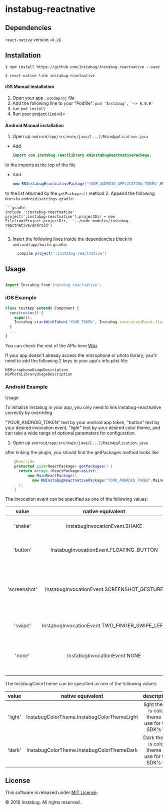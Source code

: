 
# instabug-reactnative

## Dependencies

`react-native` version `>0.26`

## Installation

`$ npm install https://github.com/Instabug/instabug-reactnative --save`

`$ react-native link instabug-reactnative`

#### iOS Manual installation

1. Open your app `.xcodeproj` file
2. Add the following line to your "Podfile": `pod 'Instabug', '~> 6.0.0'`
3. run `pod install`
4. Run your project (`Cmd+R`)<

#### Android Manual installation

1. Open up `android/app/src/main/java/[...]/MainApplication.java`
  - Add 

    ```java
    import com.instabug.reactlibrary.RNInstabugReactnativePackage;
    ```

   to the imports at the top of the file
  - Add 

    ```java
    new RNInstabugReactnativePackage("YOUR_ANDROID_APPLICATION_TOKEN",MainApplication.this,"INVOCATION_EVENT");
    ``` 

  to the list returned by the `getPackages()` method
2. Append the following lines to `android/settings.gradle`:

  	```gradle
  	include ':instabug-reactnative'
  	project(':instabug-reactnative').projectDir = new File(rootProject.projectDir, 	'../node_modules/instabug-reactnative/android')
  	```
3. Insert the following lines inside the dependencies block in `android/app/build.gradle`:

  	```gradle
      compile project(':instabug-reactnative')
  	```

## Usage 

  ```javascript

  import Instabug from'instabug-reactnative';

  ```


### iOS Example 

```javascript
class testApp extends Component {
  constructor() {
    super();
    Instabug.startWithToken('YOUR_TOKEN', Instabug.invocationEvent.floatingButton);
  }
  ...
}
```

You can check the rest of the APIs here [Wiki](https://github.com/Instabug/instabug-reactnative/wiki).


If your app doesn't already access the microphone or photo library, you'll need to add the following 2 keys to your app's info.plist file:

    NSMicrophoneUsageDescription
    NSPhotoLibraryUsageDescription

### Android Example


Usage

To initialize Instabug in your app, you only need to link instabug-reactnative correctly by overriding 

"YOUR_ANDROID_TOKEN" text by your android app token,
"button" text by your desired invocation event, 
"light" text by your desired color theme,
and can take a wide range of optional parameters for configuration.

1. Open up `android/app/src/main/java/[...]/MainApplication.java`

after linking the plugin, you should find the getPackages method looks like 

  ```java
      @Override
      protected List<ReactPackage> getPackages() {
        return Arrays.<ReactPackage>asList(
            new MainReactPackage(),
              new RNInstabugReactnativePackage("YOUR_ANDROID_TOKEN",MainApplication.this,"button","light")
        );
      }
  ```
The invocation event can be specified as one of the following values:


| value | native equivalent | description  |
|:------------:|:-------------------------------------:|:---------------------------------------------------------------------------------------------------------------------------------------------------------------------:|
| 'shake' | InstabugInvocationEvent.SHAKE | Shaking the device while in any screen to show the feedback form. |
| 'button' | InstabugInvocationEvent.FLOATING_BUTTON | Shows a floating button on top of all views, when pressed it takes a screenshot. |
| 'screenshot' | InstabugInvocationEvent.SCREENSHOT_GESTURE | Taking a screenshot using the Home+Lock buttons while in any screen to show the feedback form, substituted with IBGInvocationEventShake on iOS 6.1.3 and earlier. |
| 'swipe' | InstabugInvocationEvent.TWO_FINGER_SWIPE_LEFT | Swiping two fingers left while in any screen to show the feedback form. |
| 'none' | InstabugInvocationEvent.NONE | No event will be registered to show the feedback form, you'll need to code your own and call the method invoke. |

The InstabugColorTheme can be specified as one of the following values:


| value | native equivalent | description  |
|:------------:|:-------------------------------------:|:---------------------------------------------------------------------------------------------------------------------------------------------------------------------:|
| 'light'| InstabugColorTheme.InstabugColorThemeLight |light theme is color theme to use for the SDK's UI|
| 'dark'| InstabugColorTheme.InstabugColorThemeDark |Dark theme is color theme to use for the SDK's UI|

## License

This software is released under <a href="https://opensource.org/licenses/mit-license.php">MIT License</a>.

© 2016 Instabug. All rights reserved.